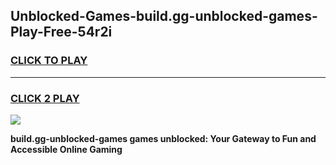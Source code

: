 
## Unblocked-Games-build.gg-unblocked-games-Play-Free-54r2i
<h3>
<a href="https://premium76.site?title=build.gg-unblocked-games&ref=23A">CLICK TO PLAY</a></h3>
<hr>

<h3>
<a href="https://premium76.site?title=build.gg-unblocked-games&ref=23A">CLICK 2 PLAY</a>
  
</h3>

<a href="https://premium76.site?title=build.gg-unblocked-games&ref=23A"><img src="https://clearcache.store/games.png"></a>


**build.gg-unblocked-games games unblocked: Your Gateway to Fun and Accessible Online Gaming**
